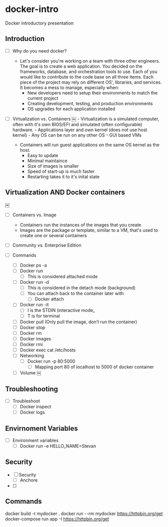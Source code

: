 # docker-intro
Docker introductory presentation

## Introduction
- [ ] Why do you need docker?
    - Let's consider you're working on a team with three other engineers. The goal is to create a web application. You decided on the frameworks, database, and orchestration tools to use. Each of you would like to contribute to the code base on all three items. 
    Each piece of the project may rely on different OS', libraries, and services. It becomes a mess to manage, especially when: 
        - New developers need to setup their environments to match the current project
        - Creating development, testing, and production environments
        - OS upgrades for each application installed

- [ ] Virtualization vs. Containers
￼   - Virtualization is a simulated computer, often with it's own BIOS/EFI and simulated (often configurable) hardware.
        - Applications layer and own kernel (does not use host kernel) 
        - Any OS can be run on any other OS
        - GUI based VMs
    - Containers will run guest applications on the same OS kernel as the host.
        - Easy to update
        - Minimal maintaince
        - Size of images is smaller
        - Speed of start-up is much faster
        - Restarting takes it to it's inital state

## Virtualization AND Docker containers 
￼
- [ ] Containers vs. Image
    -  Containers run the instances of the images that you create
    -  Images are the package or template, similar to a VM, that's used to create one or several containers

- [ ] Community vs. Enterprise Edition
- [ ] Commands
    - [ ] Docker ps -a
    - [ ] Docker run <name>
        - [ ] This is considered attached mode
    - [ ] Docker run -d <name>
        - [ ] This is considered in the detach mode (background)
        - [ ] You can attach back to the container later with
            - [ ] Docker attach <characters of container>
    - [ ] Docker run -it <name>
        - [ ] I is the STDIN (interactive mode_ 
        - [ ] T is for terminal
    - [ ] Docker pull <name> (Only pull the image, don’t run the container)
    - [ ] Docker stop <name>
    - [ ] Docker rm <name> 
    - [ ] Docker images
    - [ ] Docker rmi <name>
    - [ ] Docker exec <container name> cat /etc/hosts
    - [ ] Networking
        - [ ] Docker run -p 80:5000 <Name> 
            - [ ] Mapping port 80 of localhost to 5000 of docker container
    - [ ] Volume
￼
  
## Troubleshooting
- [ ] Troubleshoot
    - [ ] Docker inspect <name>
    - [ ] Docker logs <name> 
  
## Envirnoment Variables
- [ ] Environment variables
    - [ ] Docker run -e HELLO_NAME=Stevan <name>
  
## Security
- [ ] Security
    - [ ] Anchore
- [ ]

## Commands
docker build -t mydocker .
docker run --rm mydocker https://httpbin.org/get
docker-compose run app -I https://httpbin.org/get 
   
